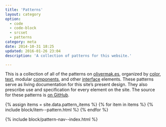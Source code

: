 ```yaml
---
title: 'Patterns'
layout: category
option:
  - code
  - code-block
  - srcset
  - patterns
category: meta
date: 2014-10-31 18:25
updated: 2016-01-26 23:04
description: 'A collection of patterns for this website.'

---
```


<div class="primer">
  <p>This is a collection of all of the patterns on <a href="/">olivermak.es</a>, organized by <a href="/patterns/color/">color</a>, <a href="/patterns/text/">text</a>, modular <a href="/patterns/component/">components</a>, and other <a href="/patterns/interface/">interface</a> elements. These patterns serve as living documentation for this site’s present design. They also prescribe use and specification for every element on the site. The source for these patterns is <a href="{{ site.source_url.repo }}">on GitHub</a>.</p>
</div>

{% assign items = site.data.pattern_items %}
{% for item in items %}
{% include block/item--pattern.html %}
{% endfor %}

{% include block/pattern-nav--index.html %}
